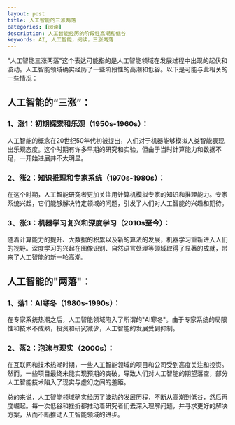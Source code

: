 ```yaml
---
layout: post
title: 人工智能的三涨两落
categories: [阅读]
description: 人工智能经历的阶段性高潮和低谷
keywords: AI, 人工智能，阅读，三涨两落
---
```


"人工智能三涨两落"这个表达可能指的是人工智能领域在发展过程中出现的起伏和波动。人工智能领域确实经历了一些阶段性的高潮和低谷。以下是可能与此相关的一些情况：

## 人工智能的“三涨”： 

### 1、涨1：初期探索和乐观（1950s-1960s）： 

人工智能的概念在20世纪50年代初被提出，人们对于机器能够模拟人类智能表现出乐观态度。这个时期有许多早期的研究和实验，但由于当时计算能力和数据不足，一开始进展并不太明显。

### 2、涨2：知识推理和专家系统（1970s-1980s）： 

在这个时期，人工智能研究者更加关注用计算机模拟专家的知识和推理能力。专家系统兴起，它们能够解决特定领域的问题，引发了人们对人工智能的兴趣和期待。

### 3、涨3：机器学习复兴和深度学习（2010s至今）： 

随着计算能力的提升、大数据的积累以及新的算法的发展，机器学习重新进入人们的视野。深度学习的兴起在图像识别、自然语言处理等领域取得了显著的成就，带来了人工智能的新一轮高潮。

## 人工智能的"两落"：

### 1、落1：AI寒冬（1980s-1990s）： 

在专家系统热潮之后，人工智能领域陷入了所谓的"AI寒冬"。由于专家系统的局限性和技术不成熟，投资和研究减少，人工智能的发展受到抑制。

### 2、落2：泡沫与现实（2000s）： 

在互联网和技术热潮时期，一些人工智能领域的项目和公司受到高度关注和投资。然而，一些项目最终未能实现预期的突破，导致人们对人工智能的期望落空，部分人工智能技术陷入了现实与虚幻之间的差距。

总的来说，人工智能领域确实经历了波动的发展历程，不断从高潮到低谷，然后再度崛起。每一次低谷和挫折都推动着研究者们去深入理解问题，并寻求更好的解决方案，从而不断推动人工智能领域的进步。

